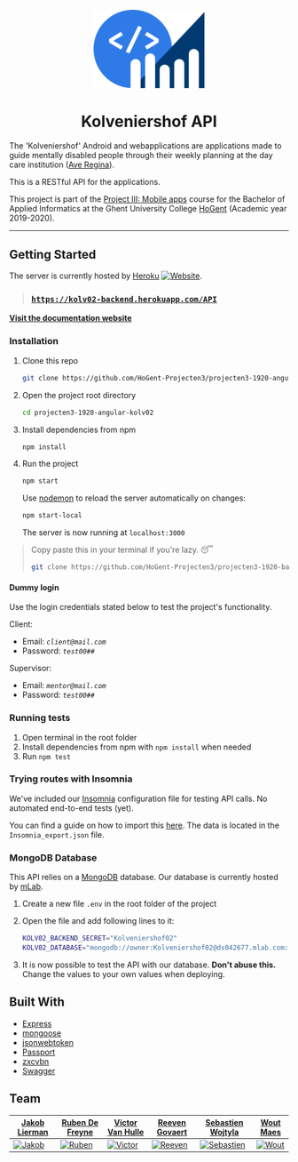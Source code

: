 <p align="center"><img src="./backend_icon.svg" width="200px"/></p>

<h1 align="center">Kolveniershof API</h1>

The 'Kolveniershof' Android and webapplications are applications made to guide mentally disabled people through their weekly planning at the day care institution ([Ave Regina](https://www.averegina.be/vz---dagondersteuning.html)).

This is a RESTful API for the applications.

This project is part of the [Project III: Mobile apps](https://bamaflexweb.hogent.be/BMFUIDetailxOLOD.aspx?a=110488&b=1&c=1) course for the Bachelor of Applied Informatics at the Ghent University College [HoGent](https://www.hogent.be/en/) (Academic year 2019-2020).

---

## Getting Started

The server is currently hosted by [Heroku](https://www.heroku.com/) [![Website](https://img.shields.io/website?label=backend&logo=heroku&url=https%3A%2F%2Fkolv02-backend.herokuapp.com%2Fdocs)](https://kolv02-backend.herokuapp.com/docs).

> ### [`https://kolv02-backend.herokuapp.com/API`](https://kolv02-backend.herokuapp.com/docs)

[**Visit the documentation website**](https://kolv02-backend.herokuapp.com/docs)

### Installation

1. Clone this repo

   ```bash
   git clone https://github.com/HoGent-Projecten3/projecten3-1920-angular-kolv02
   ```

2. Open the project root directory

   ```bash
   cd projecten3-1920-angular-kolv02
   ```

3. Install dependencies from npm

   ```bash
   npm install
   ```

4. Run the project

   ```bash
   npm start
   ```

   Use [nodemon](https://nodemon.io/) to reload the server automatically on changes:

   ```bash
   npm start-local
   ```

   The server is now running at `localhost:3000`

> Copy paste this in your terminal if you're lazy. 😴
>
> ```bash
> git clone https://github.com/HoGent-Projecten3/projecten3-1920-backend-kolv02 && cd projecten3-1920-backend-kolv02 && npm i && npm start
> ```

#### Dummy login

Use the login credentials stated below to test the project's functionality.

Client:

- Email: *`client@mail.com`*
- Password: *`test00##`*

Supervisor:

- Email: *`mentor@mail.com`*
- Password: *`test00##`*

### Running tests

1. Open terminal in the root folder
2. Install dependencies from npm with `npm install` when needed
3. Run `npm test`

### Trying routes with Insomnia

We've included our [Insomnia](https://insomnia.rest/) configuration file for testing API calls. No automated end-to-end tests (yet).

You can find a guide on how to import this [here](https://support.insomnia.rest/article/52-importing-and-exporting-data). The data is located in the `Insomnia_export.json` file.

### MongoDB Database

This API relies on a [MongoDB](https://www.mongodb.com/) database. Our database is currently hosted by [mLab](https://mlab.com/).

1. Create a new file `.env` in the root folder of the project
2. Open the file and add following lines to it:

    ```bash
    KOLV02_BACKEND_SECRET="Kolveniershof02"
    KOLV02_DATABASE="mongodb://owner:Kolveniershof02@ds042677.mlab.com:42677/kolv02db"
    ```

3. It is now possible to test the API with our database. **Don't abuse this.** Change the values to your own values when deploying.

## Built With

- [Express](https://expressjs.com/)
- [mongoose](https://mongoosejs.com/)
- [jsonwebtoken](https://github.com/auth0/node-jsonwebtoken)
- [Passport](http://www.passportjs.org/)
- [zxcvbn](https://github.com/dropbox/zxcvbn)
- [Swagger](https://swagger.io/)

## Team

| <a href="https://github.com/JakobLierman" target="_blank">**Jakob Lierman**</a> | <a href="https://github.com/RubenDeFreyne" target="_blank">**Ruben De Freyne**</a>  | <a href="https://github.com/VictorOwnt" target="_blank">**Victor Van Hulle**</a> | <a href="https://github.com/reeveng" target="_blank">**Reeven Govaert**</a> | <a href="https://github.com/SWeB06" target="_blank">**Sebastien Wojtyla**</a> |<a href="https://github.com/WoutMaes" target="_blank">**Wout Maes**</a> |
| --- | --- | --- | --- | --- | --- |
| [![Jakob](https://avatars2.githubusercontent.com/u/25779630?s=200)](https://github.com/JakobLierman) | [![Ruben](https://avatars2.githubusercontent.com/u/25815999?s=200)](https://github.com/RubenDeFreyne) | [![Victor](https://avatars2.githubusercontent.com/u/17174095?s=200)](https://github.com/VictorOwnt) | [![Reeven](https://avatars3.githubusercontent.com/u/36441093?s=200)](https://github.com/reeveng)| [![Sebastien](https://avatars2.githubusercontent.com/u/36441058?s=200)](https://github.com/SWeB06) | [![Wout](https://avatars0.githubusercontent.com/u/36442271?s=200)](https://github.com/WoutMaes)
